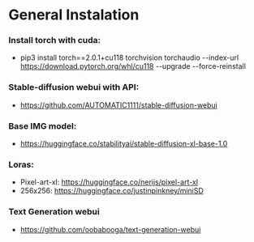 # General Instalation

### Install torch with cuda:
- pip3 install torch==2.0.1+cu118 torchvision torchaudio --index-url https://download.pytorch.org/whl/cu118 --upgrade --force-reinstall
### Stable-diffusion webui with API:
- https://github.com/AUTOMATIC1111/stable-diffusion-webui
### Base IMG model:
- https://huggingface.co/stabilityai/stable-diffusion-xl-base-1.0
### Loras:
- Pixel-art-xl: https://huggingface.co/nerijs/pixel-art-xl
- 256x256: https://huggingface.co/justinpinkney/miniSD
### Text Generation webui
- https://github.com/oobabooga/text-generation-webui

